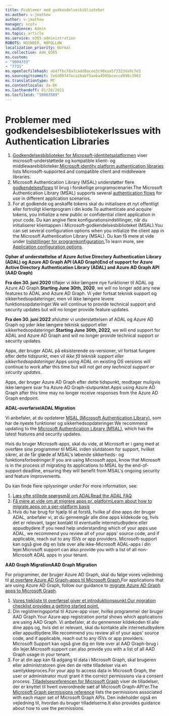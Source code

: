 ```yaml
---
title: Problemer med godkendelsesbiblioteker
ms.author: v-jmathew
author: v-jmathew
manager: scotv
ms.audience: Admin
ms.topic: article
ms.service: o365-administration
ROBOTS: NOINDEX, NOFOLLOW
localization_priority: Normal
ms.collection: Adm_O365
ms.custom:
- "9004333"
- "7731"
ms.openlocfilehash: ab4ffbc78a7cadd8acee3c98eaa5f3323da9c7e3
ms.sourcegitcommit: 7e6d89f47eca1babf5aeba4995bceccd990c3963
ms.translationtype: MT
ms.contentlocale: da-DK
ms.lasthandoff: 01/28/2021
ms.locfileid: "50063589"
---
```

# <a name="issues-with-authentication-libraries"></a><span data-ttu-id="b01b1-102">Problemer med godkendelsesbiblioteker</span><span class="sxs-lookup"><span data-stu-id="b01b1-102">Issues with Authentication Libraries</span></span>

1. <span data-ttu-id="b01b1-103">[Godkendelsesbiblioteker for Microsoft-identitetsplatformen](https://docs.microsoft.com/azure/active-directory/develop/reference-v2-libraries) viser microsoft-understøttede og kompatible klient- og middlewarebiblioteker.</span><span class="sxs-lookup"><span data-stu-id="b01b1-103">[Microsoft identity platform authentication libraries](https://docs.microsoft.com/azure/active-directory/develop/reference-v2-libraries) lists Microsoft-supported and compatible client and middleware libraries.</span></span>
2. <span data-ttu-id="b01b1-104">Microsoft Authentication Library (MSAL) understøtter flere [godkendelsesflows](https://docs.microsoft.com/azure/active-directory/develop/msal-authentication-flows) til brug i forskellige programscenarier.</span><span class="sxs-lookup"><span data-stu-id="b01b1-104">The Microsoft Authentication Library (MSAL) supports several [authentication flows](https://docs.microsoft.com/azure/active-directory/develop/msal-authentication-flows) for use in different application scenarios.</span></span>
3. <span data-ttu-id="b01b1-105">For at godkende og anskaffe tokens skal du initialisere et nyt offentligt eller fortroligt klientprogram i din kode.</span><span class="sxs-lookup"><span data-stu-id="b01b1-105">To authenticate and acquire tokens, you initialize a new public or confidential client application in your code.</span></span> <span data-ttu-id="b01b1-106">Du kan angive flere konfigurationsindstillinger, når du initialiserer klientappen i Microsoft-godkendelsesbiblioteket (MSAL).</span><span class="sxs-lookup"><span data-stu-id="b01b1-106">You can set several configuration options when you initialize the client app in the Microsoft Authentication Library (MSAL).</span></span> <span data-ttu-id="b01b1-107">Du kan få mere at vide under [Indstillinger for programkonfiguration.](https://docs.microsoft.com/azure/active-directory/develop/msal-client-application-configuration)</span><span class="sxs-lookup"><span data-stu-id="b01b1-107">To learn more, see [Application configuration options](https://docs.microsoft.com/azure/active-directory/develop/msal-client-application-configuration).</span></span>

<span data-ttu-id="b01b1-108">**Ophør af understøttelse af Azure Active Directory Authentication Library (ADAL) og Azure AD Graph API (AAD Graph)**</span><span class="sxs-lookup"><span data-stu-id="b01b1-108">**End of support for Azure Active Directory Authentication Library (ADAL) and Azure AD Graph API (AAD Graph)**</span></span>

<span data-ttu-id="b01b1-109">**Fra den 30. juni 2020** tilføjer vi ikke længere nye funktioner til ADAL og Azure AD Graph.</span><span class="sxs-lookup"><span data-stu-id="b01b1-109">**Starting June 30th, 2020**, we will no longer add any new features to ADAL and Azure AD Graph.</span></span> <span data-ttu-id="b01b1-110">Vi yder fortsat teknisk support og sikkerhedsopdateringer, men vil ikke længere levere funktionsopdateringer.</span><span class="sxs-lookup"><span data-stu-id="b01b1-110">We will continue to provide technical support and security updates but will no longer provide feature updates.</span></span>

<span data-ttu-id="b01b1-111">**Fra den 30. juni 2022** afslutter vi understøttelsen af ADAL og Azure AD Graph og yder ikke længere teknisk support eller sikkerhedsopdateringer.</span><span class="sxs-lookup"><span data-stu-id="b01b1-111">**Starting June 30th, 2022**, we will end support for ADAL and Azure AD Graph and will no longer provide technical support or security updates.</span></span>

<span data-ttu-id="b01b1-112">Apps, der bruger ADAL på eksisterende os-versioner, vil fortsat fungere efter dette tidspunkt, men vil *ikke få teknisk support eller sikkerhedsopdateringer.*</span><span class="sxs-lookup"><span data-stu-id="b01b1-112">Apps using ADAL on existing OS versions will continue to work after this time but will not *get any technical support or security updates*.</span></span>

<span data-ttu-id="b01b1-113">Apps, der bruger Azure AD Graph efter dette tidspunkt, modtager muligvis ikke længere svar fra Azure AD Graph-slutpunktet.</span><span class="sxs-lookup"><span data-stu-id="b01b1-113">Apps using Azure AD Graph after this time may no longer receive responses from the Azure AD Graph endpoint.</span></span>

<span data-ttu-id="b01b1-114">**ADAL-overførsel**</span><span class="sxs-lookup"><span data-stu-id="b01b1-114">**ADAL Migration**</span></span>

<span data-ttu-id="b01b1-115">Vi anbefaler, at du opdaterer [MSAL (Microsoft Authentication Library)](https://docs.microsoft.com/azure/active-directory/develop/v2-overview), som har de nyeste funktioner og sikkerhedsopdateringer.</span><span class="sxs-lookup"><span data-stu-id="b01b1-115">We recommend updating to the [Microsoft Authentication Library (MSAL)](https://docs.microsoft.com/azure/active-directory/develop/v2-overview), which has the latest features and security updates.</span></span>

<span data-ttu-id="b01b1-116">Hvis du bruger Microsoft-apps, skal du vide, at Microsoft er i gang med at overføre sine programmer til MSAL inden slutdatoen for support, hvilket sikrer, at de får glæde af MSAL's løbende sikkerheds- og funktionsforbedringer.</span><span class="sxs-lookup"><span data-stu-id="b01b1-116">If you are using Microsoft apps, know that Microsoft is in the process of migrating its applications to MSAL by the end-of-support deadline, ensuring they will benefit from MSAL's ongoing security and feature improvements.</span></span>

<span data-ttu-id="b01b1-117">Du kan finde flere oplysninger under:</span><span class="sxs-lookup"><span data-stu-id="b01b1-117">For more information, see:</span></span>

1. [<span data-ttu-id="b01b1-118">Læs ofte stillede spørgsmål om ADAL</span><span class="sxs-lookup"><span data-stu-id="b01b1-118">Read the ADAL FAQ</span></span>](https://docs.microsoft.com/azure/active-directory/develop/msal-migration#frequently-asked-questions-faq)
2. [<span data-ttu-id="b01b1-119">Få mere at vide om at migrere apps pr. platform</span><span class="sxs-lookup"><span data-stu-id="b01b1-119">Learn about how to migrate apps on a per-platform basis</span></span>](https://docs.microsoft.com/azure/active-directory/develop/msal-migration#frequently-asked-questions-faq)
3. <span data-ttu-id="b01b1-120">Hvis du har brug for hjælp til at forstå, hvilke af dine apps der bruger ADAL, anbefaler vi, at du gennemgår alle dine apps kildekode og, hvis det er relevant, tager kontakt til eventuelle internetudbydere eller appudbydere.</span><span class="sxs-lookup"><span data-stu-id="b01b1-120">If you need help understanding which of your apps use ADAL, we recommend you review all of your apps' source code, and if applicable, reach out to any ISVs or app providers.</span></span> <span data-ttu-id="b01b1-121">Microsoft-support kan også give dig en liste over alle ikke-Microsoft ADAL-apps i din lejer.</span><span class="sxs-lookup"><span data-stu-id="b01b1-121">Microsoft support can also provide you with a list of all non-Microsoft ADAL apps in your tenant.</span></span>

<span data-ttu-id="b01b1-122">**AAD Graph Migration**</span><span class="sxs-lookup"><span data-stu-id="b01b1-122">**AAD Graph Migration**</span></span>

<span data-ttu-id="b01b1-123">For programmer, der bruger Azure AD Graph, skal du følge vores vejledning til [at overføre Azure AD Graph-apps til Microsoft Graph.](https://docs.microsoft.com/graph/migrate-azure-ad-graph-overview)</span><span class="sxs-lookup"><span data-stu-id="b01b1-123">For applications that are using Azure AD Graph, follow our guidance to [migrate Azure AD Graph apps to Microsoft Graph](https://docs.microsoft.com/graph/migrate-azure-ad-graph-overview).</span></span>

1. [<span data-ttu-id="b01b1-124">Vores tjekliste til overførsel giver et introduktionspunkt.</span><span class="sxs-lookup"><span data-stu-id="b01b1-124">Our migration checklist provides a getting started point.</span></span>](https://docs.microsoft.com/graph/migrate-azure-ad-graph-planning-checklist)
2. <span data-ttu-id="b01b1-125">Din registreringsportal til Azure-app viser, hvilke programmer der bruger AAD Graph.</span><span class="sxs-lookup"><span data-stu-id="b01b1-125">Your Azure app registration portal shows which applications are using AAD Graph.</span></span> <span data-ttu-id="b01b1-126">Vi anbefaler, at du gennemser kildekoden til alle dine apps og, hvis det er relevant, skal du kontakte alle internetudbydere eller appudbydere.</span><span class="sxs-lookup"><span data-stu-id="b01b1-126">We recommend you review all of your apps' source code, and if applicable, reach out to any ISVs or app providers.</span></span> <span data-ttu-id="b01b1-127">Microsoft Support kan også give dig en liste over al AAD Graph-brug i din lejer.</span><span class="sxs-lookup"><span data-stu-id="b01b1-127">Microsoft support can also provide you with a list of all AAD Graph usage in your tenant.</span></span>
3. <span data-ttu-id="b01b1-128">For at din app kan få adgang til data i Microsoft Graph, skal brugeren eller administratoren give den de rette tilladelser via en samtykkeproces.</span><span class="sxs-lookup"><span data-stu-id="b01b1-128">For your app to access data in Microsoft Graph, the user or administrator must grant it the correct permissions via a consent process.</span></span> <span data-ttu-id="b01b1-129">[Tilladelsesreferencen for Microsoft Graph](https://docs.microsoft.com/graph/permissions-reference) viser de tilladelser, der er knyttet til hvert overordnede sæt af Microsoft Graph-API'er.</span><span class="sxs-lookup"><span data-stu-id="b01b1-129">The [Microsoft Graph permissions reference](https://docs.microsoft.com/graph/permissions-reference) lists the permissions associated with each major set of Microsoft Graph APIs.</span></span> <span data-ttu-id="b01b1-130">Den indeholder også en vejledning til, hvordan du bruger tilladelserne.</span><span class="sxs-lookup"><span data-stu-id="b01b1-130">It also provides guidance about how to use the permissions.</span></span>
